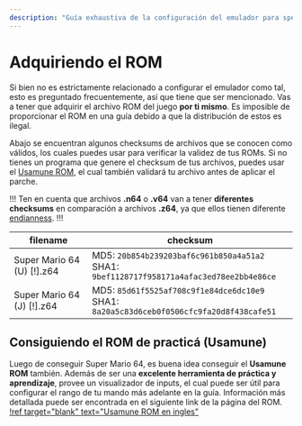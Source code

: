 ```yaml
---
description: "Guía exhaustiva de la configuración del emulador para speedruns de Super Mario 64" 
---
```


# Adquiriendo el ROM

Si bien no es estrictamente relacionado a configurar el emulador como tal, esto es preguntado frecuentemente, así que tiene que ser mencionado. Vas a tener que adquirir el archivo ROM del juego **por ti mismo**. Es imposible de proporcionar el ROM en una guía debido a que la distribución de estos es ilegal. 

Abajo se encuentran algunos checksums de archivos que se conocen como válidos, los cuales puedes usar para verificar la validez de tus ROMs. Si no tienes un programa que genere el checksum de tus archivos, puedes usar el [Usamune ROM](https://sites.google.com/view/supermario64/usamunepj/usamunerom), el cual también validará tu archivo antes de aplicar el parche.

!!!
Ten en cuenta que archivos **.n64** o **.v64** van a tener **diferentes checksums** en comparación a archivos **.z64**, ya que ellos tienen diferente [endianness](https://en.wikipedia.org/wiki/Endianness).
!!!

| filename | checksum | 
|-|-|
| Super Mario 64 (U) [!].z64 | MD5: `20b854b239203baf6c961b850a4a51a2` <br>SHA1: `9bef1128717f958171a4afac3ed78ee2bb4e86ce` | 
| Super Mario 64 (J) [!].z64 | MD5: `85d61f5525af708c9f1e84dce6dc10e9` <br>SHA1: `8a20a5c83d6ceb0f0506cfc9fa20d8f438cafe51` | 

## Consiguiendo el ROM de practicá (Usamune)

Luego de conseguir Super Mario 64, es buena idea conseguir el **Usamune ROM** también. Además de ser una **excelente herramienta de práctica y aprendizaje**, provee un visualizador de inputs, el cual puede ser útil para configurar el rango de tu mando más adelante en la guía. Información más detallada puede ser encontrada en el siguiente link de la página del ROM.
[!ref target="blank" text="Usamune ROM en ingles"](https://sites.google.com/view/supermario64/usamunepj/usamunerom)
